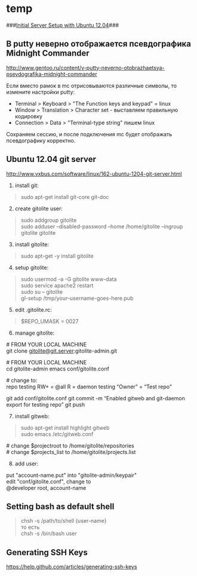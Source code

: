 temp
====
###[Initial Server Setup with Ubuntu 12.04](https://www.digitalocean.com/community/articles/initial-server-setup-with-ubuntu-12-04)###

    
В putty неверно отображается псевдографика Midnight Commander
------------------------------------------------------------
http://www.gentoo.ru/content/v-putty-neverno-otobrazhaetsya-psevdografika-midnight-commander

Если вместо рамок в mc отрисовываются различные символы, то измените настройки putty:
   
* Terminal > Keyboard > "The Function keys and keypad" = linux
* Window > Translation > Character set - выставляем правильную кодировку
* Connection > Data > "Terminal-type string" пишем linux
    
Сохраняем сессию, и после подключения mc будет отображать псевдографику корректно.

Ubuntu 12.04 git server
-----------------------
http://www.vxbus.com/software/linux/162-ubuntu-1204-git-server.html

1. install git:
>sudo apt-get install git-core git-doc
    
2. create gitolite user:
>sudo addgroup gitolite    
>sudo adduser –disabled-password –home /home/gitolite –ingroup gitolite gitolite
    
3. install gitolite:
>sudo apt-get -y install gitolite
    
4. setup gitolite:
>sudo usermod -a -G gitolite www-data    
>sudo service apache2 restart    
>sudo su – gitolite    
>gl-setup /tmp/your-username-goes-here.pub    
     
5. edit .gitolite.rc:
>$REPO_UMASK = 0027
    
6. manage gitolite:
>
\# FROM YOUR LOCAL MACHINE    
git clone gitolite@git.server:gitolite-admin.git
>
\# FROM YOUR LOCAL MACHINE    
cd gitolite-admin
emacs conf/gitolite.conf
>
\# change to:    
repo testing
RW+ = @all
R = daemon
testing “Owner” = “Test repo”
>
git add conf/gitolite.conf
git commit -m “Enabled gitweb and git-daemon export for testing repo”
git push
        
7. install gitweb:
>sudo apt-get install highlight gitweb    
>sudo emacs /etc/gitweb.conf    
>
\# change $projectroot to /home/gitolite/repositories    
\# change $projects_list to /home/gitolite/projects.list    
      
8. add user:
>
put "account-name.put" into "gitolite-admin/keypair"    
edit "conf/gitolite.conf", change to    
@developer root, account-name    

Setting bash as default shell
-----------------------------
>chsh -s /path/to/shell {user-name}    
то есть    
>chsh -s /bin/bash user    

Generating SSH Keys
-------------------
https://help.github.com/articles/generating-ssh-keys